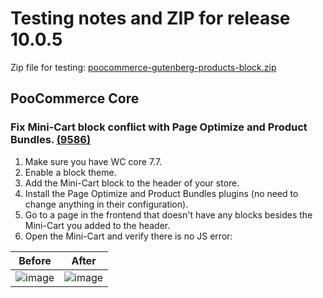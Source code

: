 # Testing notes and ZIP for release 10.0.5

Zip file for testing: [poocommerce-gutenberg-products-block.zip](https://github.com/poocommerce/poocommerce-blocks/files/11555954/poocommerce-gutenberg-products-block.zip)

## PooCommerce Core

### Fix Mini-Cart block conflict with Page Optimize and Product Bundles. [(9586)](https://github.com/poocommerce/poocommerce-blocks/pull/9586)

1. Make sure you have WC core 7.7.
2. Enable a block theme.
3. Add the Mini-Cart block to the header of your store.
4. Install the Page Optimize and Product Bundles plugins (no need to change anything in their configuration).
5. Go to a page in the frontend that doesn't have any blocks besides the Mini-Cart you added to the header.
6. Open the Mini-Cart and verify there is no JS error:

Before | After
--- | ---
![image](https://github.com/poocommerce/poocommerce-blocks/assets/3616980/307b07c5-0c59-4d04-9599-8cc38691ead9) | ![image](https://github.com/poocommerce/poocommerce-blocks/assets/3616980/108f21c1-a658-4441-9bad-910ec701bb36)
